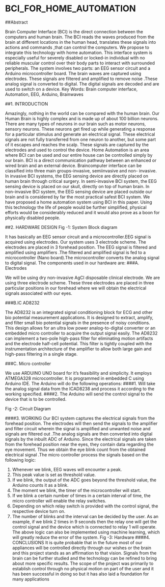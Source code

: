 # BCI_FOR_HOME_AUTOMATION

##Abstract 

Brain Computer Interface (BCI) is the direct
connection between the computers and human brain. The BCI
reads the waves produced from the brain at different locations
in the human head, translates these signals into actions and
commands ,that can control the computers. We propose to
integrate this technology with home automation. This
interface system is especially useful for severely disabled or
locked-in individual with no reliable muscular control over
their body parts to interact with surrounded peripherals. The
system involves two parts: an EEG sensor circuit and a Arduino
microcontroller board. The brain waves are captured using
electrodes. These signals are filtered and amplified to remove
noise .These analog signal is converted to digital. The digital
signals are decoded and are used to switch on a device.
Key Words: Brain computer interface, Automation, EEG,
Arduino, Brainwaves

##1. INTRODUCTION

Amazingly, nothing in the world can be compared with the
human brain. Our Human Brain is highly complex and is
made up of about 100 billion neurons. There are many types
of neurons in our brain such as motor neurons, sensory
neurons. These neurons get fired up while generating a
response for a particular stimulus and generate an electrical
signal. These electrical signals are not fully transferred from
one neuron to another, but some part of it escapes and
reaches the scalp. These signals are captured by the
electrodes and used to control the device.
Home Automation is an area where BCI can be used and our
entire house can be controlled simply by our brain. BCI is a
direct communication pathway between an enhanced or
wired brain and an external device. Braincomputer interface
can be classified into three main groups-invasive, semiinvasive and non- invasive. In invasive BCI systems, the EEG
sensing device are directly placed on human brain through
critical surgery. In semi-invasive BCI system, the EEG
sensing device is placed on our skull, directly on top of
human brain. In non-invasive BCI system, the EEG sensing
device are placed outside our brain and is considered by far
the most practical safest BCI system.
We have proposed a home automation system using BCI in
this paper. Using this technology the life of people would be
further simplified, physical efforts would be considerably
reduced and it would also prove as a boon for physically
disabled people.



##2. HARDWARE DESIGN
Fig -1: System Block diagram

It has basically an EEG sensor circuit and a
microcontroller.EEG signal is acquired using electrodes. Our
system uses 3 electrode scheme. The electrodes are placed in
3 forehead position. The EEG signal is filtered and amplified
using amplifiers .The filtered and amplified signal is fed to a
microcontroller (Nano board).The microcontroller converts
the analog signal to digital signal. The components used in
our hardware are:
###A. Electrodes

We will be using dry non-invasive AgCl disposable clinical
electrode. We are using three electrode scheme. These three
electrodes are placed in three particular positions in our
forehead where we will obtain the electrical signals
associated with our eyes.

###B.IC AD8232

The AD8232 is an integrated signal conditioning block for
ECG and other bio potential measurement applications. It is
designed to extract, amplify, and filter small bio potential
signals in the presence of noisy conditions. This design allows
for an ultra low power analog-to-digital converter or an
embedded micro controller to acquire the output signal
easily. The AD8232 can implement a two-pole high-pass filter
for eliminating motion artifacts and the electrode half-cell
potential. This filter is tightly coupled with the
instrumentation architecture of the amplifier to allow both
large gain and high-pass filtering in a single stage.

###C. Micro controller

We use ARDUINO UNO board for it’s feasibility and
simplicity. It employs ATMEGA328 microcontroller. It is
programmed in embedded C using Arduino IDE.  The Arduino will do the following
operations:
####1. Will take the analog signal data from the ICAD8238 and
process it according to the working specified.
####2. The Arduino will send the control signal to the device that
is to be controlled.

Fig -2: Circuit Diagram


####3. WORKING
Our BCI system captures the electrical signals from the
forehead position. The electrodes will then send the signals
to the amplifier and filter circuit wherein the signal is
amplified and unwanted noise and signals are filtered out
.The analog signals are then converted into digital signals by
the inbuilt ADC of Arduino. Since the electrical signals are
taken from the forehead position near the eyes, they contain
data regarding the eye movement. Thus we obtain the eye
blink count from the obtained electrical signal .The micro
controller process the signals based on the following logic:
1. Whenever we blink, EEG waves will encounter a peak.
2. This peak value is set as threshold value.
3. If we blink, the output of the ADC goes beyond the
threshold value, the Arduino counts it as a blink.
4. The moment we blink, the timer of the microcontroller
will start.
5. If we blink a certain number of times in a certain interval
of time, the micro controller will enable the relay switches.
6. Depending on which relay switch is provided with the
control signal, the respective device turn on.
7. The number of blinks and the interval can be decided by
the user.
As an example, if we blink 2 times in 9 seconds then the relay
one will get the control signal and the device which is
connected to relay 1 will operate.
The above logic can also be implemented using machine
learning, which will greatly reduce the error of the system.
Fig -3: Hardware
####4. CONCLUSIONS
It is quite probable that in the future most of our appliances
will be controlled directly through our wishes or the brain
and this project stands as an affirmation to that vision.
Signals from the brain can be further studied and the
technology can be refined to bring about more specific
results. The scope of the project was primarily to establish
control through no physical motion on part of the user and it
has been successful in doing so but it has also laid a
foundation for many applications 
